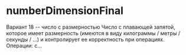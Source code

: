 # numberDimensionFinal
Вариант 18 -- число с размерностью Число с плавающей запятой, которое имеет размерность (имеются в виду килограммы / метры / секунды / ...) и контролирует ее корректность при операциях. Операции: с…
